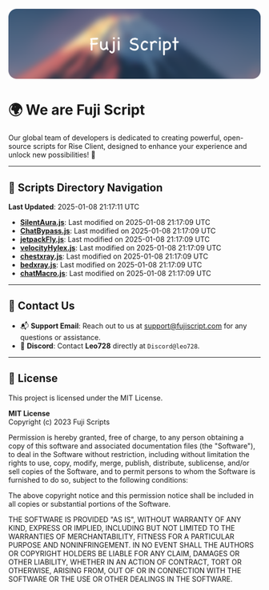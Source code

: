 ![Banner](.github/b.webp)

# 🌍 **We are Fuji Script**

Our global team of developers is dedicated to creating powerful, open-source scripts for Rise Client, designed to enhance your experience and unlock new possibilities! 🌟

---
<!-- SCRIPTS_NAVIGATION_START -->
## 📂 **Scripts Directory Navigation**

**Last Updated**: 2025-01-08 21:17:11 UTC

- **[SilentAura.js](scripts/SilentAura.js)**: Last modified on 2025-01-08 21:17:09 UTC
- **[ChatBypass.js](scripts/ChatBypass.js)**: Last modified on 2025-01-08 21:17:09 UTC
- **[jetpackFly.js](scripts/jetpackFly.js)**: Last modified on 2025-01-08 21:17:09 UTC
- **[velocityHylex.js](scripts/velocityHylex.js)**: Last modified on 2025-01-08 21:17:09 UTC
- **[chestxray.js](scripts/chestxray.js)**: Last modified on 2025-01-08 21:17:09 UTC
- **[bedxray.js](scripts/bedxray.js)**: Last modified on 2025-01-08 21:17:09 UTC
- **[chatMacro.js](scripts/chatMacro.js)**: Last modified on 2025-01-08 21:17:09 UTC

<!-- SCRIPTS_NAVIGATION_END -->

---

## 💬 **Contact Us**  
- 📬 **Support Email**: Reach out to us at [support@fujiscript.com](mailto:support@fujiscript.com) for any questions or assistance.  
- 💬 **Discord**: Contact **Leo728** directly at `Discord@leo728`.

---

## 📜 **License**

This project is licensed under the MIT License.  

**MIT License**  
Copyright (c) 2023 Fuji Scripts  

Permission is hereby granted, free of charge, to any person obtaining a copy of this software and associated documentation files (the "Software"), to deal in the Software without restriction, including without limitation the rights to use, copy, modify, merge, publish, distribute, sublicense, and/or sell copies of the Software, and to permit persons to whom the Software is furnished to do so, subject to the following conditions:  

The above copyright notice and this permission notice shall be included in all copies or substantial portions of the Software.  

THE SOFTWARE IS PROVIDED "AS IS", WITHOUT WARRANTY OF ANY KIND, EXPRESS OR IMPLIED, INCLUDING BUT NOT LIMITED TO THE WARRANTIES OF MERCHANTABILITY, FITNESS FOR A PARTICULAR PURPOSE AND NONINFRINGEMENT. IN NO EVENT SHALL THE AUTHORS OR COPYRIGHT HOLDERS BE LIABLE FOR ANY CLAIM, DAMAGES OR OTHER LIABILITY, WHETHER IN AN ACTION OF CONTRACT, TORT OR OTHERWISE, ARISING FROM, OUT OF OR IN CONNECTION WITH THE SOFTWARE OR THE USE OR OTHER DEALINGS IN THE SOFTWARE.  
